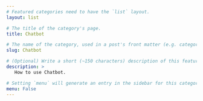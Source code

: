 ```yaml
---
# Featured categories need to have the `list` layout.
layout: list

# The title of the category's page.
title: Chatbot

# The name of the category, used in a post's front matter (e.g. category: <slug>).
slug: Chatbot

# (Optional) Write a short (~150 characters) description of this featured category.
description: >
   How to use Chatbot.

# Setting `menu` will generate an entry in the sidebar for this category.
menu: False
---
```

